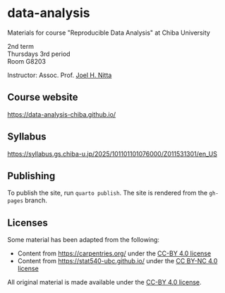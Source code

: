 # data-analysis

Materials for course "Reproducible Data Analysis" at Chiba University

2nd term  
Thursdays 3rd period  
Room G8203

Instructor: Assoc. Prof. [Joel H. Nitta](https://www.joelnitta.com)

## Course website

<https://data-analysis-chiba.github.io/>

## Syllabus

<https://syllabus.gs.chiba-u.jp/2025/101101101076000/Z011531301/en_US>

## Publishing

To publish the site, run `quarto publish`. The site is rendered from the `gh-pages` branch.

## Licenses

Some material has been adapted from the following:

- Content from <https://carpentries.org/> under the [CC-BY 4.0 license](https://creativecommons.org/licenses/by/4.0/)
- Content from <https://stat540-ubc.github.io/> under the [CC BY-NC 4.0 license](https://creativecommons.org/licenses/by-nc/4.0/)

All original material is made available under the [CC-BY 4.0 license](https://creativecommons.org/licenses/by/4.0/).